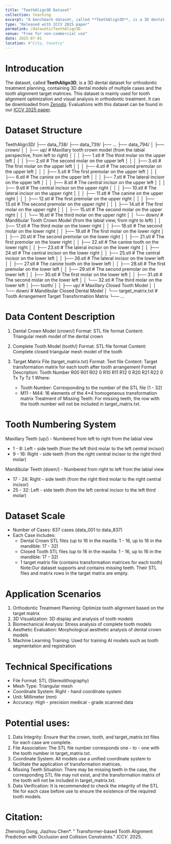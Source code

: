```yaml
---
title: "TeethAlign3D Dataset"
collection: teaching
excerpt: "A benchmark dataset, called **TeethAlign3D**, is a 3D dental dataset for orthodontic treatment planning, containing 3D dental models of multiple cases and the tooth alignment target matrices. This dataset is mainly used for tooth alignment optimization and visual analysis in orthodontic treatment. It can be downloaded from [Zenodo](https://zenodo.org/records/15834700). <br/><img src='/../files/DatasetTeethAlign3D/teaser.jpg'>"
type: "Released with ICCV 2025 paper"
permalink: /datasets/TeethAlign3D
venue: "Free for non-commercial use"
date: 2025-07-01
location: #"City, Country"
---
```


Introducation
======
The dataset, called **TeethAlign3D**, is a 3D dental dataset for orthodontic treatment planning, containing 3D dental models of multiple cases and the tooth alignment target matrices. This dataset is mainly used for tooth alignment optimization and visual analysis in orthodontic treatment. It can be downloaded from [Zenodo](https://zenodo.org/records/15834700). Evaluations with this dataset can be found in our [ICCV 2025 paper](https://californiachen.github.io/publications/2025ICCV/).


Dataset Structure
======
TeethAlign3D/
├── data_738/
├── data_739/
├── ...
├── data_794/
│   ├── crown/
│   │   ├── up/         # Maxillary tooth crown model (from the labial perspective, from left to right)
│   │   │   ├── 1.stl     # The third molar on the upper left
│   │   │   ├── 2.stl     # The second molar on the upper left
│   │   │   ├── 3.stl     # The first molar on the upper left
│   │   │   ├── 4.stl     # The second premolar on the upper left
│   │   │   ├── 5.stl     # The first premolar on the upper left
│   │   │   ├── 6.stl     # The canine on the upper left
│   │   │   ├── 7.stl     # The lateral incisor on the upper left
│   │   │   ├── 8.stl     # The central incisor on the upper left
│   │   │   ├── 9.stl     # The central incisor on the upper right
│   │   │   ├── 10.stl   # The lateral incisor on the upper right
│   │   │   ├── 11.stl   # The canine on the upper right
│   │   │   ├── 12.stl   # The first premolar on the upper right
│   │   │   ├── 13.stl   # The second premolar on the upper right
│   │   │   ├── 14.stl   # The first molar on the upper right
│   │   │   ├── 15.stl   # The second molar on the upper right
│   │   │   └── 16.stl   # The third molar on the upper right
│   │   └── down/        # Mandibular Tooth Crown Model (from the labial view, from right to left)
│   │       ├── 17.stl    # The third molar on the lower right
│   │       ├── 18.stl    # The second molar on the lower right
│   │       ├── 19.stl    # The first molar on the lower right
│   │       ├── 20.stl    # The second premolar on the lower right
│   │       ├── 21.stl    # The first premolar on the lower right
│   │       ├── 22.stl    # The canine tooth on the lower right
│   │       ├── 23.stl    # The lateral incisor on the lower right
│   │       ├── 24.stl    # The central incisor on the lower right
│   │       ├── 25.stl    # The central incisor on the lower left
│   │       ├── 26.stl    # The lateral incisor on the lower left
│   │       ├── 27.stl    # The canine tooth on the lower left
│   │       ├── 28.stl    # The first premolar on the lower left
│   │       ├── 29.stl    # The second premolar on the lower left
│   │       ├── 30.stl    # The first molar on the lower left
│   │       ├── 31.stl    # The second molar on the lower left
│   │       └── 32.stl    # The third molar on the lower left
│   ├── tooth/
│   │   ├── up/          # Maxillary Closed Tooth Model
│   │   └── down/    # Mandibular Closed Dental Model
│   └── target_matrix.txt # Tooth Arrangement Target Transformation Matrix
└── ...

Data Content Description
======
1. Dental Crown Model (crown/)
Format: STL file format
Content: Triangular mesh model of the dental crown 

2. Complete Tooth Model (tooth/)
Format: STL file format
Content: Complete closed triangular mesh model of the tooth 

3. Target Matrix File (target_matrix.txt)
Format: Text file
Content: Target transformation matrix for each tooth after tooth arrangement
Format Description:
Tooth Number R00 R01 R02 0 R10 R11 R12 0 R20 R21 R22 0 Tx  Ty  Tz  1
 Where:
    - Tooth Number: Corresponding to the number of the STL file (1 - 32)
    - M11 - M44: 16 elements of the 4×4 homogeneous transformation matrix
Treatment of Missing Teeth: For missing teeth, the row with the tooth number will not be included in target_matrix.txt.
 

Tooth Numbering System
======
Maxillary Teeth (up/) - Numbered from left to right from the labial view
- 1 - 8: Left - side teeth (from the left third molar to the left central incisor)
- 9 - 16: Right - side teeth (from the right central incisor to the right third molar) 

Mandibular Teeth (down/) - Numbered from right to left from the labial view
- 17 - 24: Right - side teeth (from the right third molar to the right central incisor)
- 25 - 32: Left - side teeth (from the left central incisor to the left third molar)
 

Dataset Scale
======
- Number of Cases: 837 cases (data_001 to data_837)
- Each Case Includes:
    - Dental Crown STL files (up to 16 in the maxilla: 1 - 16, up to 16 in the mandible: 17 - 32)
    - Closed Tooth STL files (up to 16 in the maxilla: 1 - 16, up to 16 in the mandible: 17 - 32)
    - 1 target matrix file (contains transformation matrices for each tooth)
    Note:Our dataset supports and contains missing teeth. Their STL files and matrix rows in the target matrix are empty.
  
Application Scenarios
======
1. Orthodontic Treatment Planning: Optimize tooth alignment based on the target matrix
2. 3D Visualization: 3D display and analysis of tooth models
3. Biomechanical Analysis: Stress analysis of complete tooth models
4. Aesthetic Evaluation: Morphological aesthetic analysis of dental crown models
5. Machine Learning Training: Used for training AI models such as tooth segmentation and registration
 

Technical Specifications
======
- File Format: STL (Stereolithography)
- Mesh Type: Triangular mesh
- Coordinate System: Right - hand coordinate system
- Unit: Millimeter (mm)
- Accuracy: High - precision medical - grade scanned data
 

Potential uses:
======
1. Data Integrity: Ensure that the crown, tooth, and target_matrix.txt files for each case are complete.
2. File Association: The STL file number corresponds one - to - one with the tooth number in target_matrix.txt.
3. Coordinate System: All models use a unified coordinate system to facilitate the application of transformation matrices.
4. Missing Teeth Situation: There may be missing teeth in the case, the corresponding STL file may not exist, and the transformation matrix of the tooth will not be included in target_matrix.txt.
5. Data Verification: It is recommended to check the integrity of the STL file for each case before use to ensure the existence of the required tooth models.

Citation:
======
Zhenxing Dong, Jiazhou Chen*. &quot; Transformer-based Tooth Alignment Prediction with Occlusion and Collision Constraints.&quot; <i>ICCV</i>. 2025. 
